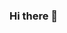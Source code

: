 ### Hi there 👋

<!--
**Two-Jay/Two-Jay** is a ✨ _special_ ✨ repository because its `README.md` (this file) appears on your GitHub profile.
![solved.ac tier](http://mazassumnida.wtf/api/generate_badge?boj=Two-Jay)](https://solved.ac/Two-Jay)
Here are some ideas to get you started:

- 🔭 I’m currently working on ...
- 🌱 I’m currently learning ...
- 👯 I’m looking to collaborate on ...
- 🤔 I’m looking for help with ...
- 💬 Ask me about ...
- 📫 How to reach me: ...
- 😄 Pronouns: ...
- ⚡ Fun fact: ...
-->
